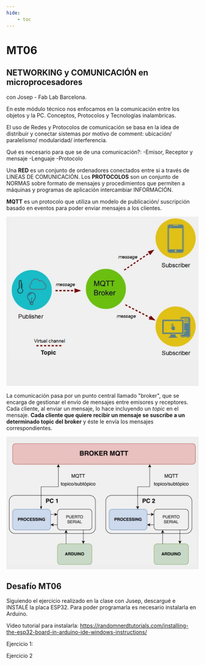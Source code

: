 ```yaml
---
hide:
    - toc
---
```


# MT06
## NETWORKING y COMUNICACIÓN en microprocesadores
con Josep - Fab Lab Barcelona.

En este módulo técnico nos enfocamos en la comunicación entre los objetos y la PC. Conceptos, Protocolos y Tecnologías inalambricas. 

El uso de Redes y Protocolos de comunicación se basa en la idea de distribuir y conectar sistemas por motivo de comment: ubicación/ paralelismo/ modularidad/ interferencia.

Qué es necesario para que se de una comunicación?:
-Emisor, Receptor y mensaje
-Lenguaje
-Protocolo

Una **RED** es un conjunto de ordenadores conectados entre si a través de LINEAS DE COMUNICACIÓN. 
Los **PROTOCOLOS** son un conjunto de NORMAS sobre formato de mensajes y procedimientos que permiten a máquinas y programas de aplicación intercambiar INFORMACIÓN.

**MQTT** es un protocolo que utiliza un modelo de publicación/ suscripción basado en eventos para poder enviar mensajes a los clientes. 

 ![](../images/MT06/1.JPG) 

 La comunicación pasa por un punto central llamado "broker", que se encarga de gestionar el envío de mensajes entre emisores y receptores. Cada cliente, al enviar un mensaje, lo hace incluyendo un *topic* en el mensaje. **Cada cliente que quiere recibir un mensaje se suscribe a un determinado topic del broker** y éste le envía los mensajes correspondientes.

  ![](../images/MT06/2.JPG)

## Desafío MT06
Siguiendo el ejercicio realizado en la clase con Jusep, descargué e INSTALÉ la placa ESP32. Para poder programarla es necesario instalarla en Arduino. 

Video tutorial para instalarla: 
https://randomnerdtutorials.com/installing-the-esp32-board-in-arduino-ide-windows-instructions/


Ejercicio 1:

Ejercicio 2










 




















 











 

 
